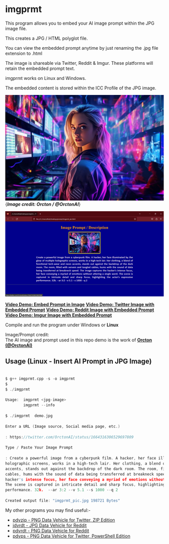# imgprmt

This program allows you to embed your AI image prompt within the JPG image file.

This creates a JPG / HTML polyglot file.

You can view the embedded prompt anytime by just renaming the .jpg file extension to .html

The image is shareable via Twitter, Reddit & Imgur.  These platforms will retain the embedded prompt text.

imgprmt works on Linux and Windows.  

The embedded content is stored within the ICC Profile of the JPG image.

![Demo Image](https://github.com/CleasbyCode/imgprmt/blob/main/demo_image/demo.jpg)  
{***Image credit: Orcton / @OrctonAI***}  

![Html Image](https://github.com/CleasbyCode/imgprmt/blob/main/demo_image/html.jpg)  

[**Video Demo: Embed Prompt in Image**](https://youtu.be/5so1Bts0LFU)
[**Video Demo: Twitter Image with Embedded Prompt**](https://youtu.be/OMHyhfDHoUQ)
[**Video Demo: Reddit Image with Embedded Prompt**](https://youtu.be/echWCq8PUxI)
[**Video Demo: Imgur Image with Embedded Prompt**](https://youtu.be/yKaDx8tX1z4)

Compile and run the program under Windows or **Linux**  

Image/Prompt credit:  
The AI image and prompt used in this repo demo is the work of [**Orcton (@OrctonAI)**](https://twitter.com/OrctonAI)  

## Usage (Linux - Insert AI Prompt in JPG Image)

```c

$ g++ imgprmt.cpp -s -o imgprmt
$
$ ./imgprmt 

Usage:  imgprmt <jpg-image>  
        imgprmt --info

$ ./imgprmt  demo.jpg

Enter a URL (Image source, Social media page, etc.)

: https://twitter.com/OrctonAI/status/1664316306529697809

Type / Paste Your Image Prompt

: Create a powerful image from a cyberpunk film. A hacker, her face illuminated by the glow of multiple  
holographic screens, works in a high-tech lair. Her clothing, a blend of functional tech-wear and neon  
accents, stands out against the backdrop of the dark room. The room, filled with servers and tangled  
cables, hums with the sound of data being transferred at breakneck speed. The image captures the  
hacker's intense focus, her face conveying a myriad of emotions without uttering a single word.  
The scene is captured in intricate detail and sharp focus, highlighting the actor's expressive  
performance. 32k.  --ar 3:2 --v 5.1 --s 1000 --q 2

Created output file: "imgprmt_pic.jpg 198721 Bytes"

```

My other programs you may find useful:-  

* [pdvzip - PNG Data Vehicle for Twitter, ZIP Edition](https://github.com/CleasbyCode/pdvzip)  
* [jdvrdt - JPG Data Vehicle for Reddit](https://github.com/CleasbyCode/jdvrdt)
* [pdvrdt - PNG Data Vehicle for Reddit](https://github.com/CleasbyCode/pdvrdt)  
* [pdvps - PNG Data Vehicle for Twitter, PowerShell Edition](https://github.com/CleasbyCode/pdvps)   

##
